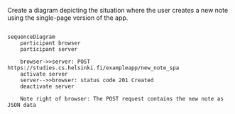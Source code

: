 Create a diagram depicting the situation where the user creates a new note using the single-page version of the app.

```mermaid

sequenceDiagram
    participant browser
    participant server

    browser->>server: POST https://studies.cs.helsinki.fi/exampleapp/new_note_spa
    activate server
    server-->>browser: status code 201 Created
    deactivate server

    Note right of browser: The POST request contains the new note as JSON data


```
